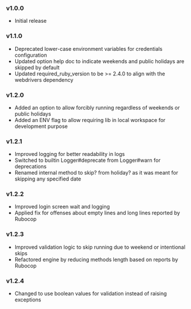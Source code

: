 ### v1.0.0
- Initial release

### v1.1.0
- Deprecated lower-case environment variables for credentials configuration
- Updated option help doc to indicate weekends and public holidays are skipped by default
- Updated required_ruby_version to be >= 2.4.0 to align with the webdrivers dependency

### v1.2.0
- Added an option to allow forcibly running regardless of weekends or public holidays
- Added an ENV flag to allow requiring lib in local workspace for development purpose

### v1.2.1
- Improved logging for better readability in logs
- Switched to builtin Logger#deprecate from Logger#warn for deprecations
- Renamed internal method to skip? from holiday? as it was meant for skipping any specified date

### v1.2.2
- Improved login screen wait and logging
- Applied fix for offenses about empty lines and long lines reported by Rubocop

### v1.2.3
- Improved validation logic to skip running due to weekend or intentional skips
- Refactored engine by reducing methods length based on reports by Rubocop

### v1.2.4
- Changed to use boolean values for validation instead of raising exceptions
